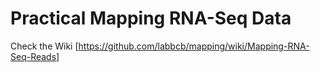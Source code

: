Practical Mapping RNA-Seq Data
====================

Check the Wiki [https://github.com/labbcb/mapping/wiki/Mapping-RNA-Seq-Reads]
